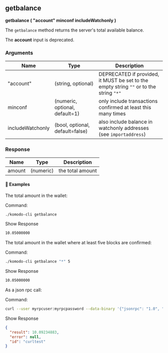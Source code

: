 ## getbalance

**getbalance ( "account" minconf includeWatchonly )**

The `getbalance` method returns the server's total available balance.

The **account** input is deprecated.

### Arguments

| Name             | Type                            | Description                                                  |
| ---------------- | ------------------------------- | ------------------------------------------------------------ |
| "account"        | (string, optional)              | DEPRECATED if provided, it MUST be set to the empty string `""` or to the string `"*"` |
| minconf          | (numeric, optional, default=1)  | only include transactions confirmed at least this many times |
| includeWatchonly | (bool, optional, default=false) | also include balance in watchonly addresses (see `importaddress`) |

### Response

| Name   | Type      | Description      |
| ------ | --------- | ---------------- |
| amount | (numeric) | the total amount |

#### 📌 Examples

The total amount in the wallet:

Command:

```bash
./komodo-cli getbalance
```

Show Response

```bash
10.05000000
```

The total amount in the wallet where at least five blocks are confirmed:

Command:

```bash
./komodo-cli getbalance "*" 5
```

Show Response

```bash
10.05000000
```

As a json rpc call:

Command:

```bash
curl --user myrpcuser:myrpcpassword --data-binary '{"jsonrpc": "1.0", "id":"curltest", "method": "getbalance", "params": ["", 6] }' -H 'content-type: text/plain;' http://127.0.0.1:myrpcport/
```

Show Response

```json
{
  "result": 10.09234883,
  "error": null,
  "id": "curltest"
}
```